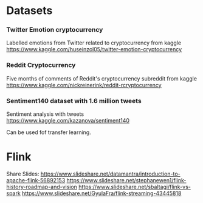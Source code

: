 # Datasets

### Twitter Emotion cryptocurrency
Labelled emotions from Twitter related to cryptocurrency from kaggle
https://www.kaggle.com/huseinzol05/twitter-emotion-cryptocurrency

### Reddit Cryptocurrency
Five months of comments of Reddit's cryptocurrency subreddit from kaggle
https://www.kaggle.com/nickreinerink/reddit-rcryptocurrency

### Sentiment140 dataset with 1.6 million tweets
Sentiment analysis with tweets
https://www.kaggle.com/kazanova/sentiment140

Can be used fof transfer learning.

# Flink
Share Slides: 
https://www.slideshare.net/datamantra/introduction-to-apache-flink-56892153
https://www.slideshare.net/stephanewen1/flink-history-roadmap-and-vision
https://www.slideshare.net/sbaltagi/flink-vs-spark
https://www.slideshare.net/GyulaFra/flink-streaming-43445818

